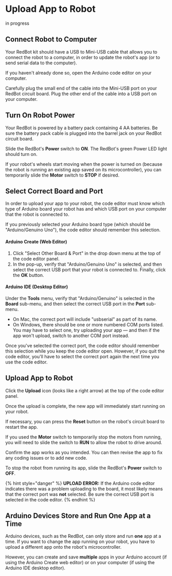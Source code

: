 # Upload App to Robot

in progress

## Connect Robot to Computer

Your RedBot kit should have a USB to Mini-USB cable that allows you to connect the robot to a computer, in order to update the robot's app \(or to send serial data to the computer\).

If you haven't already done so, open the Arduino code editor on your computer.

Carefully plug the small end of the cable into the Mini-USB port on your RedBot circuit board. Plug the other end of the cable into a USB port on your computer.

## Turn On Robot Power

Your RedBot is powered by a battery pack containing 4 AA batteries. Be sure the battery pack cable is plugged into the barrel jack on your RedBot circuit board.

Slide the RedBot's **Power** switch to **ON**. The RedBot's green Power LED light should turn on.

If your robot's wheels start moving when the power is turned on \(because the robot is running an existing app saved on its microcontroller\), you can temporarily slide the **Motor** switch to **STOP** if desired.

## Select Correct Board and Port

In order to upload your app to your robot, the code editor must know which type of Arduino board your robot has and which USB port on your computer that the robot is connected to.

If you previously selected your Arduino board type \(which should be "Arduino/Genuino Uno"\), the code editor should remember this selection.

#### Arduino Create \(Web Editor\)

1. Click "Select Other Board & Port" in the drop down menu at the top of the code editor panel.
2. In the pop-up, verify that "Arduino/Genuino Uno" is selected, and then select the correct USB port that your robot is connected to. Finally, click the **OK** button.

#### Arduino IDE \(Desktop Editor\)

Under the **Tools** menu, verify that "Arduino/Genuino" is selected in the **Board** sub-menu, and then select the correct USB port in the **Port** sub-menu.

* On Mac, the correct port will include "usbserial" as part of its name.
* On Windows, there should be one or more numbered COM ports listed. You may have to select one, try uploading your app — and then if the app won't upload, switch to another COM port instead.

Once you've selected the correct port, the code editor should remember this selection while you keep the code editor open. However, if you quit the code editor, you'll have to select the correct port again the next time you use the code editor.

## Upload App to Robot

Click the **Upload** icon \(looks like a right arrow\) at the top of the code editor panel.

Once the upload is complete, the new app will immediately start running on your robot.

If necessary, you can press the **Reset** button on the robot's circuit board to restart the app.

If you used the **Motor** switch to temporarily stop the motors from running, you will need to slide the switch to **RUN** to allow the robot to drive around.

Confirm the app works as you intended. You can then revise the app to fix any coding issues or to add new code.

To stop the robot from running its app, slide the RedBot's **Power** switch to **OFF**.

{% hint style="danger" %}
**UPLOAD ERROR:**  If the Arduino code editor indicates there was a problem uploading to the board, it most likely means that the correct port was **not** selected. Be sure the correct USB port is selected in the code editor.
{% endhint %}

## Arduino Devices Store and Run One App at a Time

Arduino devices, such as the RedBot, can only store and run **one** app at a time. If you want to change the app running on your robot, you have to upload a different app onto the robot's microcontroller.

However, you can create and save **multiple** apps in your Arduino account \(if using the Arduino Create web editor\) or on your computer \(if using the Arduino IDE desktop editor\).



